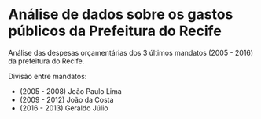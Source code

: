 # Análise de dados sobre os gastos públicos da Prefeitura do Recife

Análise das despesas orçamentárias dos 3 últimos mandatos (2005 - 2016) da prefeitura do Recife. 

Divisão entre mandatos:
- (2005 - 2008) João Paulo Lima
- (2009 - 2012) João da Costa
- (2016 - 2013) Geraldo Júlio